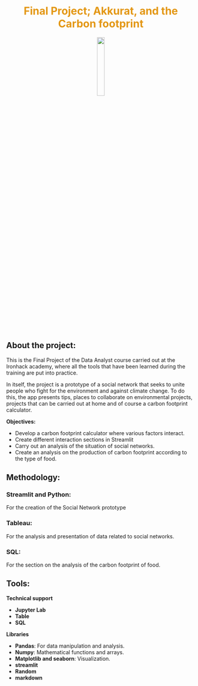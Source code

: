   <center> <h1 style="color:#e39714">Final Project; Akkurat, and the Carbon footprint</h1> </center>

<p align="center">
  <img src="https://github.com/Vicgutgam/Final-proyect/blob/main/Im%C3%A1genes/iconopaint.png" width="20%">
  <br>
 
</p>

## About the project:

This is the Final Project of the Data Analyst course carried out at the Ironhack academy, where all the tools that have been learned during the training are put into practice.

In itself, the project is a prototype of a social network that seeks to unite people who fight for the environment and against climate change.
To do this, the app presents tips, places to collaborate on environmental projects, projects that can be carried out at home and of course a carbon footprint calculator.

**Objectives:**
- Develop a carbon footprint calculator where various factors interact.
-  Create different interaction sections in Streamlit
- Carry out an analysis of the situation of social networks.
- Create an analysis on the production of carbon footprint according to the type of food.

## Methodology:
### Streamlit and Python:
For the creation of the Social Network prototype

### Tableau:
For the analysis and presentation of data related to social networks.

### SQL:
For the section on the analysis of the carbon footprint of food.

## Tools:
**Technical support**
* **Jupyter Lab**
* **Table**
* **SQL**
  
**Libraries**

* **Pandas**: For data manipulation and analysis.
* **Numpy**: Mathematical functions and arrays.
* **Matplotlib and seaborn**: Visualization.
* **streamlit**
* **Random**
* **markdown**
